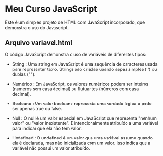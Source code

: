 # Meu Curso JavaScript 

Este é um simples projeto de HTML com JavaScript incorporado, que demonstra o uso do Javascript.

## Arquivo variavel.html 

O código JavaScript demonstra o uso de variáveis de diferentes tipos:

* String :
Uma string em JavaScript é uma sequência de caracteres usada para representar texto. Strings são criadas usando aspas simples ('') ou duplas ("").

* Numérico :
Em JavaScript, os valores numéricos podem ser inteiros (números sem casa decimal) ou flutuantes (números com casa decimal).

* Booleano :
Um valor booleano representa uma verdade lógica e pode ser apenas true ou false.

* Null : 
O null é um valor especial em JavaScript que representa "nenhum valor" ou "valor inexistente". É intencionalmente atribuído a uma variável para indicar que ela não tem valor.

* Undefined :
O undefined é um valor que uma variável assume quando ela é declarada, mas não inicializada com um valor. Isso indica que a variável não possui um valor atribuído.

